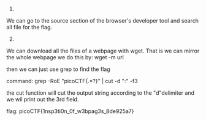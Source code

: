 1. 
We can go to the source section of the browser's developer tool and search all file for the flag.

2. 
We can download all the files of a webpage with wget. That is we can mirror the whole webpage
we do this by:
	wget -m url
	
then we can just use grep to find the flag

command:
	grep -RoE "picoCTF{.*?}" | cut -d ":" -f3
	
the cut function will cut the output string according to the "d"delimiter and we wil print out the 
3rd field.

flag:
	picoCTF{1nsp3ti0n_0f_w3bpag3s_8de925a7}

